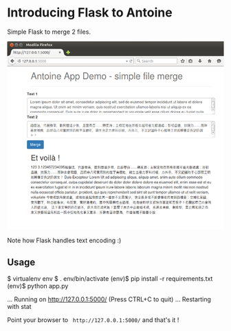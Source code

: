 # Introducing Flask to Antoine

Simple Flask to merge 2 files.

![](static/antoine_app_demo.png)

Note how Flask handles text encoding :)


## Usage

   $ virtualenv env
   $ . env/bin/activate
   (env)$ pip install -r requirements.txt
   (env)$ python app.py

   ... Running on http://127.0.0.1:5000/ (Press CTRL+C to quit)
   ... Restarting with stat



Point your browser to `` http://127.0.0.1:5000/`` and that's it !

